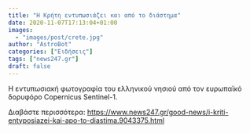 ```yaml
---
title: "Η Κρήτη εντυπωσιάζει και από το διάστημα"
date: 2020-11-07T17:13:04+01:00
images:
  - "images/post/crete.jpg"
author: "AstroBot"
categories: ["Ειδήσεις"]
tags: ["news247.gr"]
draft: false
---
```


Η εντυπωσιακή φωτογραφία του ελληνικού νησιού από τον ευρωπαϊκό δορυφόρο Copernicus Sentinel-1.

Διαβάστε περισσότερα: https://www.news247.gr/good-news/i-kriti-entyposiazei-kai-apo-to-diastima.9043375.html
